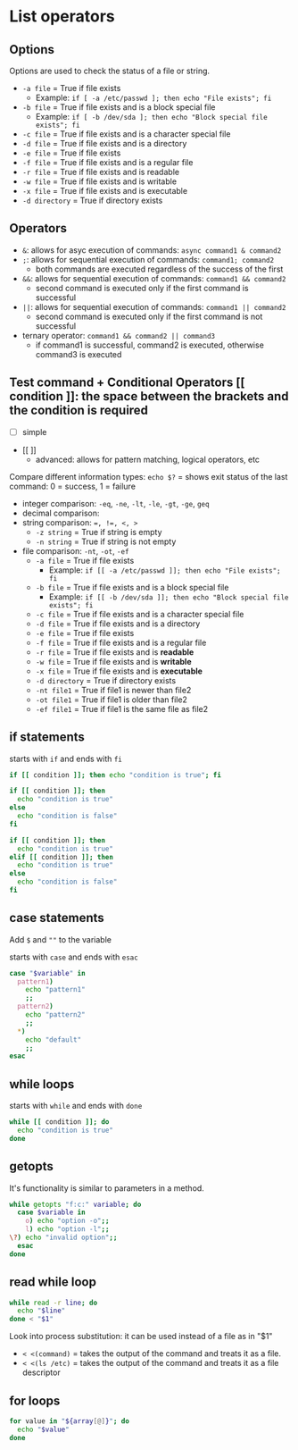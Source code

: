# List operators

## Options

Options are used to check the status of a file or string.

- `-a file` = True if file exists
  - Example: `if [ -a /etc/passwd ]; then echo "File exists"; fi`
- `-b file` = True if file exists and is a block special file
  - Example: `if [ -b /dev/sda ]; then echo "Block special file exists"; fi`
- `-c file` = True if file exists and is a character special file
- `-d file` = True if file exists and is a directory
- `-e file` = True if file exists
- `-f file` = True if file exists and is a regular file
- `-r file` = True if file exists and is readable
- `-w file` = True if file exists and is writable
- `-x file` = True if file exists and is executable
- `-d directory` = True if directory exists

## Operators

- `&`: allows for asyc execution of commands: `async command1 & command2`
- `;`: allows for sequential execution of commands: `command1; command2`
  - both commands are executed regardless of the success of the first
- `&&`: allows for sequential execution of commands: `command1 && command2`
  - second command is executed only if the first command is successful
- `||`: allows for sequential execution of commands: `command1 || command2`
  - second command is executed only if the first command is not successful
- ternary operator: `command1 && command2 || command3`
  - if command1 is successful, command2 is executed, otherwise command3 is executed

## Test command + Conditional Operators [[ condition ]]: the space between the brackets and the condition is required

- [ ] simple
- [[  ]]
  - advanced: allows for pattern matching, logical operators, etc

Compare different information types:
`echo $?` = shows exit status of the last command: 0 = success, 1 = failure

- integer comparison: `-eq`, `-ne`, `-lt`, `-le`, `-gt`, `-ge`, `geq`
- decimal comparison:
- string comparison: `=, !=, <, >`
  - `-z string` = True if string is empty
  - `-n string` = True if string is not empty
- file comparison: `-nt`, `-ot`, `-ef`
  - `-a file` = True if file exists
    - Example: `if [[ -a /etc/passwd ]]; then echo "File exists"; fi`
  - `-b file` = True if file exists and is a block special file
    - Example: `if [[ -b /dev/sda ]]; then echo "Block special file exists"; fi`
  - `-c file` = True if file exists and is a character special file
  - `-d file` = True if file exists and is a directory
  - `-e file` = True if file exists
  - `-f file` = True if file exists and is a regular file
  - `-r file` = True if file exists and is **readable**
  - `-w file` = True if file exists and is **writable**
  - `-x file` = True if file exists and is **executable**
  - `-d directory` = True if directory exists
  - `-nt file1` = True if file1 is newer than file2
  - `-ot file1` = True if file1 is older than file2
  - `-ef file1` = True if file1 is the same file as file2

## if statements

  starts with `if` and ends with `fi`

```bash
if [[ condition ]]; then echo "condition is true"; fi
```

```bash
if [[ condition ]]; then
  echo "condition is true"
else
  echo "condition is false"
fi
```

```bash
if [[ condition ]]; then
  echo "condition is true"
elif [[ condition ]]; then
  echo "condition is true"
else
  echo "condition is false"
fi
```

## case statements

Add `$` and `""` to the variable

starts with `case` and ends with `esac`

```bash
case "$variable" in
  pattern1)
    echo "pattern1"
    ;;
  pattern2)
    echo "pattern2"
    ;;
  *)
    echo "default"
    ;;
esac
```

## while loops

starts with `while` and ends with `done`

```bash
while [[ condition ]]; do
  echo "condition is true"
done
```

## getopts

It's functionality is similar to parameters in a method.

```bash
while getopts "f:c:" variable; do
  case $variable in
    o) echo "option -o";;
    l) echo "option -l";;
\?) echo "invalid option";;
  esac
done
```

## read while loop

```bash
while read -r line; do
  echo "$line"
done < "$1"
```

Look into process substitution: it can be used instead of a file as in "$1"

- `< <(command)` = takes the output of the command and treats it as a file.
- `< <(ls /etc)` = takes the output of the command and treats it as a file descriptor

## for loops

```bash
for value in "${array[@]}"; do
  echo "$value"
done
```
